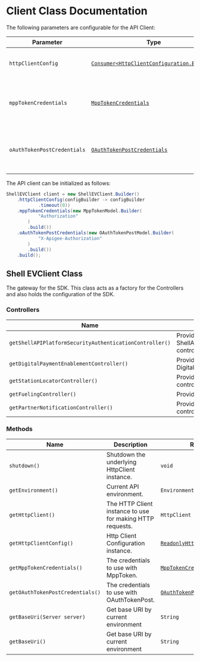 
# Client Class Documentation

The following parameters are configurable for the API Client:

| Parameter | Type | Description |
|  --- | --- | --- |
| `httpClientConfig` | [`Consumer<HttpClientConfiguration.Builder>`](http-client-configuration-builder.md) | Set up Http Client Configuration instance. |
| `mppTokenCredentials` | [`MppTokenCredentials`]($a/custom-header-signature.md) | The Credentials Setter for Custom Header Signature |
| `oAuthTokenPostCredentials` | [`OAuthTokenPostCredentials`]($a/custom-header-signature-1.md) | The Credentials Setter for Custom Header Signature |

The API client can be initialized as follows:

```java
ShellEVClient client = new ShellEVClient.Builder()
    .httpClientConfig(configBuilder -> configBuilder
            .timeout(0))
    .mppTokenCredentials(new MppTokenModel.Builder(
            "Authorization"
        )
        .build())
    .oAuthTokenPostCredentials(new OAuthTokenPostModel.Builder(
            "X-Apigee-Authorization"
        )
        .build())
    .build();
```

## Shell EVClient Class

The gateway for the SDK. This class acts as a factory for the Controllers and also holds the configuration of the SDK.

### Controllers

| Name | Description | Return Type |
|  --- | --- | --- |
| `getShellAPIPlatformSecurityAuthenticationController()` | Provides access to ShellAPIPlatformSecurityAuthentication controller. | `ShellAPIPlatformSecurityAuthenticationController` |
| `getDigitalPaymentEnablementController()` | Provides access to DigitalPaymentEnablement controller. | `DigitalPaymentEnablementController` |
| `getStationLocatorController()` | Provides access to StationLocator controller. | `StationLocatorController` |
| `getFuelingController()` | Provides access to Fueling controller. | `FuelingController` |
| `getPartnerNotificationController()` | Provides access to PartnerNotification controller. | `PartnerNotificationController` |

### Methods

| Name | Description | Return Type |
|  --- | --- | --- |
| `shutdown()` | Shutdown the underlying HttpClient instance. | `void` |
| `getEnvironment()` | Current API environment. | `Environment` |
| `getHttpClient()` | The HTTP Client instance to use for making HTTP requests. | `HttpClient` |
| `getHttpClientConfig()` | Http Client Configuration instance. | [`ReadonlyHttpClientConfiguration`](http-client-configuration.md) |
| `getMppTokenCredentials()` | The credentials to use with MppToken. | [`MppTokenCredentials`]($a/custom-header-signature.md) |
| `getOAuthTokenPostCredentials()` | The credentials to use with OAuthTokenPost. | [`OAuthTokenPostCredentials`]($a/custom-header-signature-1.md) |
| `getBaseUri(Server server)` | Get base URI by current environment | `String` |
| `getBaseUri()` | Get base URI by current environment | `String` |

